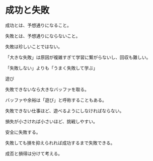 # 成功と失敗

成功とは、予想通りになること。

失敗とは、予想通りにならないこと。

失敗は珍しいことではない。

「大きな失敗」は原因が複雑すぎて学習に繋がらないし、回収も難しい。

「失敗しない」よりも「うまく失敗して学ぶ」

遊び

失敗できないなら大きなバッファを取る。

バッファや余裕は「遊び」と呼称することもある。

失敗できない仕事ほど、遊べるようにしなければならない。

損失が小さければ小さいほど、挑戦しやすい。

安全に失敗する。

失敗しても損を抑えられれば成功するまで失敗できる。

成否と損得は分けて考える。
